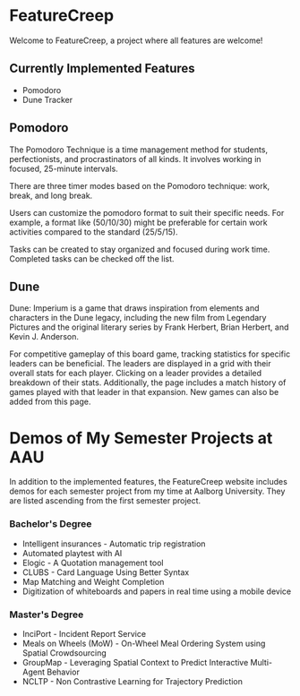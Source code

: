 # FeatureCreep

Welcome to FeatureCreep, a project where all features are welcome!

## Currently Implemented Features

-   Pomodoro
-   Dune Tracker

## Pomodoro

The Pomodoro Technique is a time management method for students, perfectionists, and procrastinators of all kinds. It involves working in focused, 25-minute intervals.

There are three timer modes based on the Pomodoro technique: work, break, and long break.

Users can customize the pomodoro format to suit their specific needs. For example, a format like (50/10/30) might be preferable for certain work activities compared to the standard (25/5/15).

Tasks can be created to stay organized and focused during work time. Completed tasks can be checked off the list.

## Dune

Dune: Imperium is a game that draws inspiration from elements and characters in the Dune legacy, including the new film from Legendary Pictures and the original literary series by Frank Herbert, Brian Herbert, and Kevin J. Anderson.

For competitive gameplay of this board game, tracking statistics for specific leaders can be beneficial. The leaders are displayed in a grid with their overall stats for each player. Clicking on a leader provides a detailed breakdown of their stats. Additionally, the page includes a match history of games played with that leader in that expansion. New games can also be added from this page.

# Demos of My Semester Projects at AAU

In addition to the implemented features, the FeatureCreep website includes demos for each semester project from my time at Aalborg University. They are listed ascending from the first semester project.

### Bachelor's Degree

-   Intelligent insurances - Automatic trip registration
-   Automated playtest with AI
-   Elogic - A Quotation management tool
-   CLUBS - Card Language Using Better Syntax
-   Map Matching and Weight Completion
-   Digitization of whiteboards and papers in real time using a mobile device

### Master's Degree

-   InciPort - Incident Report Service
-   Meals on Wheels (MoW) - On-Wheel Meal Ordering System using Spatial Crowdsourcing
-   GroupMap - Leveraging Spatial Context to Predict Interactive Multi-Agent Behavior
-   NCLTP - Non Contrastive Learning for Trajectory Prediction
